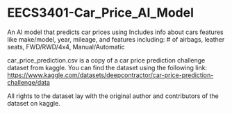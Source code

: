 # EECS3401-Car_Price_AI_Model
An AI model that predicts car prices using Includes info about cars features like make/model, year, mileage, and features including: # of airbags, leather seats, FWD/RWD/4x4, Manual/Automatic

car_price_prediction.csv is a copy of a car price prediction challenge dataset from kaggle. You can find the dataset using the following link:
https://www.kaggle.com/datasets/deepcontractor/car-price-prediction-challenge/data

All rights to the dataset lay with the original author and contributors of the dataset on kaggle.

